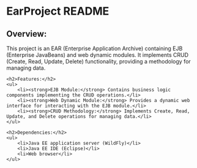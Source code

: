 <h1>EarProject README</h1>
    <h2>Overview:</h2>
    <p>This project is an EAR (Enterprise Application Archive) containing EJB (Enterprise JavaBeans) and web dynamic modules. It implements CRUD (Create, Read, Update, Delete) functionality, providing a methodology for managing data.</p>

    <h2>Features:</h2>
    <ul>
        <li><strong>EJB Module:</strong> Contains business logic components implementing the CRUD operations.</li>
        <li><strong>Web Dynamic Module:</strong> Provides a dynamic web interface for interacting with the EJB module.</li>
        <li><strong>CRUD Methodology:</strong> Implements Create, Read, Update, and Delete operations for managing data.</li>
    </ul>

    <h2>Dependencies:</h2>
    <ul>
        <li>Java EE application server (WildFly)</li>
        <li>Java EE IDE (Eclipse)</li>
        <li>Web browser</li>
    </ul>
